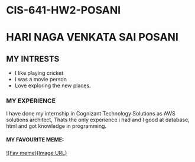 # CIS-641-HW2-POSANI
# HARI NAGA VENKATA SAI POSANI
## MY INTRESTS
* I like playing cricket
* I was a movie person
* Love exploring the new places.
### MY EXPERIENCE
I have done my internship in Cognizant Technology Solutions as AWS solutions architect, Thats the only experience i had and I good at database, html and got knowledge in programming.
#### MY FAVOURITE MEME:
[![Fav meme](Image URL)](https://pin.it/Rfgburzwg)
